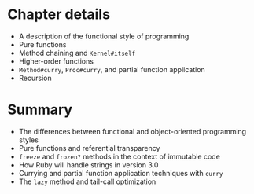 # Chapter details

- A description of the functional style of programming
- Pure functions
- Method chaining and `Kernel#itself`
- Higher-order functions
- `Method#curry`, `Proc#curry`, and partial function application
- Recursion

# Summary

- The differences between functional and object-oriented programming styles
- Pure functions and referential transparency
- `freeze` and `frozen?` methods in the context of immutable code
- How Ruby will handle strings in version 3.0
- Currying and partial function application techniques with `curry`
- The `lazy` method and tail-call optimization
